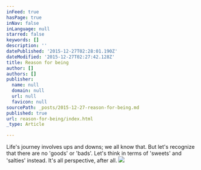 ```yaml
---
inFeed: true
hasPage: true
inNav: false
inLanguage: null
starred: false
keywords: []
description: ''
datePublished: '2015-12-27T02:28:01.190Z'
dateModified: '2015-12-27T02:27:42.128Z'
title: Reason for being
author: []
authors: []
publisher:
  name: null
  domain: null
  url: null
  favicon: null
sourcePath: _posts/2015-12-27-reason-for-being.md
published: true
url: reason-for-being/index.html
_type: Article

---
```

Life's journey involves ups and downs; we all know that. But let's recognize that there are no 'goods' or 'bads'. Let's think in terms of 'sweets' and 'salties' instead. It's all perspective, after all. ![](https://the-grid-user-content.s3-us-west-2.amazonaws.com/e86967f1-3fee-4421-bd00-49b2d462fe76.jpg)